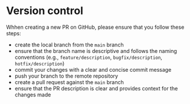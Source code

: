 # Version control

Whhen creating a new PR on GitHub, please ensure that you follow these steps:
- create the local branch from the `main` branch
- ensure that the branch name is descriptive and follows the naming conventions (e.g., `feature/description`, `bugfix/description`, `hotfix/description`)
- commit your changes with a clear and concise commit message
- push your branch to the remote repository
- create a pull request against the `main` branch
- ensure that the PR description is clear and provides context for the changes made
